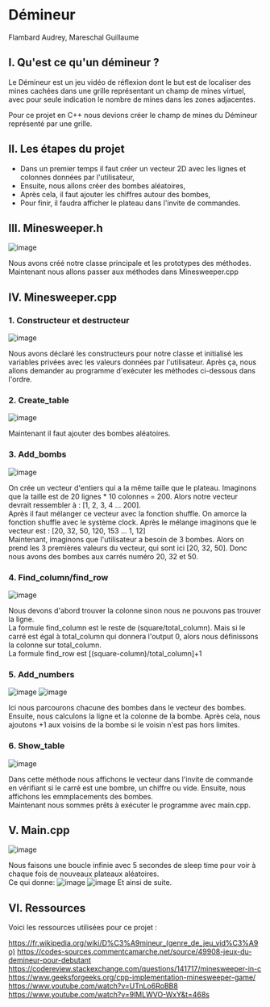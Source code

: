 # Démineur
Flambard Audrey, Mareschal Guillaume

## I. Qu'est ce qu'un démineur ?

Le Démineur est un jeu vidéo de réflexion dont le but est de localiser des mines cachées dans une grille représentant un champ de mines virtuel, avec pour seule indication le nombre de mines dans les zones adjacentes.

Pour ce projet en C++ nous devions créer le champ de mines du Démineur représenté par une grille.

## II. Les étapes du projet

 - Dans un premier temps il faut créer un vecteur 2D avec les lignes et colonnes données par l'utilisateur,
 - Ensuite, nous allons créer des bombes aléatoires,
 - Après cela, il faut ajouter les chiffres autour des bombes,
 - Pour finir, il faudra afficher le plateau dans l'invite de commandes.

 ## III. Minesweeper.h
 
 ![image](https://user-images.githubusercontent.com/70451979/118103318-1286d200-b3da-11eb-9804-420b2fb3a192.png)

Nous avons créé notre classe principale et les prototypes des méthodes. Maintenant nous allons passer aux méthodes dans Minesweeper.cpp

## IV. Minesweeper.cpp

### 1. Constructeur et destructeur
![image](https://user-images.githubusercontent.com/70451979/118103817-a193ea00-b3da-11eb-8ef4-2eb8c6545782.png)

Nous avons déclaré les constructeurs pour notre classe et initialisé les variables privées avec les valeurs données par l'utilisateur. Après ça, nous allons demander au programme d'exécuter les méthodes ci-dessous dans l'ordre.

### 2. Create_table
![image](https://user-images.githubusercontent.com/70451979/118104232-28e15d80-b3db-11eb-8491-3c47dfc5b681.png)

Maintenant il faut ajouter des bombes aléatoires.

### 3. Add_bombs
![image](https://user-images.githubusercontent.com/70451979/118104644-ae650d80-b3db-11eb-9329-6194aba4a8b0.png)

On crée un vecteur d'entiers qui a la même taille que le plateau. Imaginons que la taille est de 20 lignes * 10 colonnes = 200. Alors notre vecteur devrait ressembler à : [1, 2, 3, 4 ... 200]. <br/>
Après il faut mélanger ce vecteur avec la fonction shuffle. On amorce la fonction shuffle avec le système clock. Après le mélange imaginons que le vecteur est : [20, 32, 50, 120, 153 ... 1, 12] <br/>
Maintenant, imaginons que l'utilisateur a besoin de 3 bombes. Alors on prend les 3 premières valeurs du vecteur, qui sont ici [20, 32, 50]. Donc nous avons des bombes aux carrés numéro 20, 32 et 50.

### 4. Find_column/find_row
![image](https://user-images.githubusercontent.com/70451979/118107656-53cdb080-b3df-11eb-901f-4e95f8ce8901.png)

Nous devons d'abord trouver la colonne sinon nous ne pouvons pas trouver la ligne. <br/>
La formule find_column est le reste de (square/total_column). Mais si le carré est égal à total_column qui donnera l'output 0, alors nous définissons la colonne sur total_column. <br/>
La formule find_row est [(square-column)/total_column]+1

### 5. Add_numbers

![image](https://user-images.githubusercontent.com/70451979/118108882-d1de8700-b3e0-11eb-8a3a-7c7a23a13f73.png)
![image](https://user-images.githubusercontent.com/70451979/118110732-13703180-b3e3-11eb-8566-37a36195ec51.png)


Ici nous parcourons chacune des bombes dans le vecteur des bombes. Ensuite, nous calculons la ligne et la colonne de la bombe. Après cela, nous ajoutons +1 aux voisins de la bombe si le voisin n'est pas hors limites. 

### 6. Show_table
![image](https://user-images.githubusercontent.com/70451979/118109691-cfc8f800-b3e1-11eb-8ed0-5d87317d545f.png)

Dans cette méthode nous affichons le vecteur dans l'invite de commande en vérifiant si le carré est une bombre, un chiffre ou vide. Ensuite, nous affichons les emmplacements des bombes. <br/>
Maintenant nous sommes prêts à exécuter le programme avec main.cpp.

## V. Main.cpp
![image](https://user-images.githubusercontent.com/70451979/118110012-2f270800-b3e2-11eb-9be1-54359dea8ac6.png)

Nous faisons une boucle infinie avec 5 secondes de sleep time pour voir à chaque fois de nouveaux plateaux aléatoires. <br/>
Ce qui donne:
![image](https://user-images.githubusercontent.com/70451979/118111533-1d466480-b3e4-11eb-8c3f-ffa4b3c204a4.png)
![image](https://user-images.githubusercontent.com/70451979/118111578-30593480-b3e4-11eb-8307-12457dfe5517.png)
Et ainsi de suite. 

## VI. Ressources

Voici les ressources utilisées pour ce projet :

https://fr.wikipedia.org/wiki/D%C3%A9mineur_(genre_de_jeu_vid%C3%A9o)
https://codes-sources.commentcamarche.net/source/49908-jeux-du-demineur-pour-debutant
https://codereview.stackexchange.com/questions/141717/minesweeper-in-c
https://www.geeksforgeeks.org/cpp-implementation-minesweeper-game/
https://www.youtube.com/watch?v=UTnLo6RoBB8
https://www.youtube.com/watch?v=9lMLWVO-WxY&t=468s
